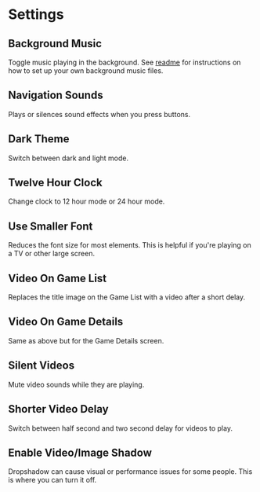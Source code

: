 # Settings

## Background Music
Toggle music playing in the background. See [readme](README.md) for instructions on how to set up your own background music files.

## Navigation Sounds
Plays or silences sound effects when you press buttons.

## Dark Theme
Switch between dark and light mode.

## Twelve Hour Clock
Change clock to 12 hour mode or 24 hour mode.

## Use Smaller Font
Reduces the font size for most elements. This is helpful if you're playing on a TV or other large screen.

## Video On Game List
Replaces the title image on the Game List with a video after a short delay.

## Video On Game Details
Same as above but for the Game Details screen.

## Silent Videos
Mute video sounds while they are playing.

## Shorter Video Delay
Switch between half second and two second delay for videos to play.

## Enable Video/Image Shadow
Dropshadow can cause visual or performance issues for some people. This is where you can turn it off.

